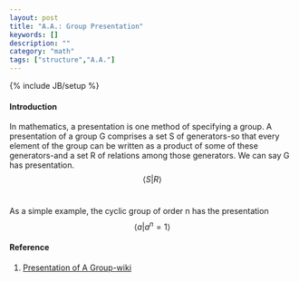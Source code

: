 ```yaml
---
layout: post
title: "A.A.: Group Presentation"
keywords: []
description: ""
category: "math"
tags: ["structure","A.A."]
---
```

{% include JB/setup %}

#### Introduction
In mathematics, a presentation is one method of specifying a group. A
presentation of a group G comprises a set S of generators-so that every element
of the group can be written as a product of some of these generators-and a set R
of relations among those generators. We can say G has presentation. <br />
$$
\langle S | R\rangle
$$ <br />

As a simple example, the cyclic group of order n has the presentation <br />
$$
\langle a | a^n=1 \rangle
$$


#### Reference
1. [Presentation of A Group-wiki](https://en.wikipedia.org/wiki/Presentation_of_a_group)
